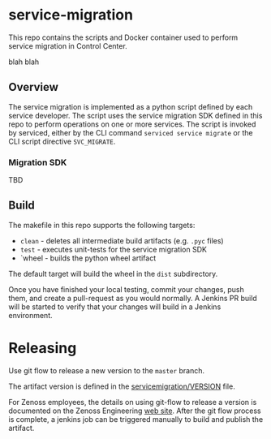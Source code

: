 # service-migration
This repo contains the scripts and Docker container used to perform service migration in Control Center.

blah blah

## Overview
The service migration is implemented as a python script defined by each service developer.
The script uses the service migration SDK defined in this repo to perform operations
on one or more services.  The script is invoked by serviced, either by the CLI command
`serviced service migrate` or the CLI script directive  `SVC_MIGRATE`.

### Migration SDK
TBD

## Build

The makefile in this repo supports the following targets:

 * `clean` - deletes all intermediate build artifacts (e.g. `.pyc` files)
 * `test` - executes unit-tests for the service migration SDK
 * `wheel - builds the python wheel artifact

The default target will build the wheel in the `dist` subdirectory.

Once you have finished your local testing, commit your changes, push them, and create a pull-request as you would
normally. A Jenkins PR build will be started to verify that your changes will build in
a Jenkins environment.

# Releasing

Use git flow to release a new version to the `master` branch.

The artifact version is defined in the [servicemigration/VERSION](./servicemigration/VERSION) file.

For Zenoss employees, the details on using git-flow to release a version is documented 
on the Zenoss Engineering 
[web site](https://sites.google.com/a/zenoss.com/engineering/home/faq/developer-patterns/using-git-flow).
After the git flow process is complete, a jenkins job can be triggered manually to build and 
publish the artifact. 

